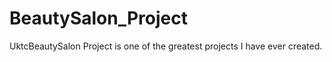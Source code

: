 # BeautySalon_Project
UktcBeautySalon Project is one of the greatest projects I have ever created. 
